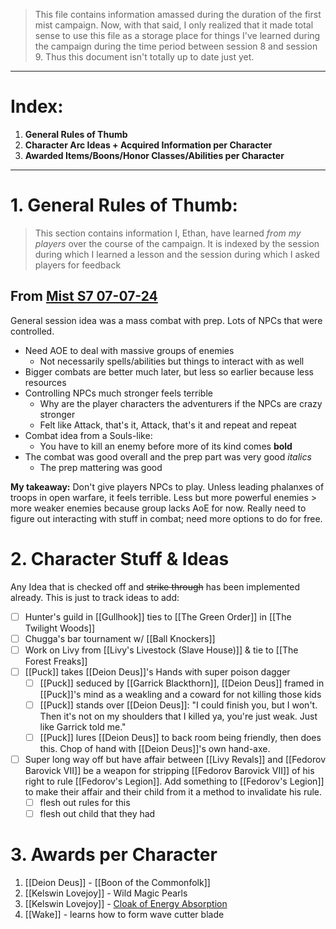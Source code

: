 > This file contains information amassed during the duration of the first mist campaign. Now, with that said, I only realized that it made total sense to use this file as a storage place for things I've learned during the campaign during the time period between session 8 and session 9. Thus this document isn't totally up to date just yet.

_ _ __
# Index:
1. **General Rules of Thumb**
2. **Character Arc Ideas + Acquired Information per Character**
3. **Awarded Items/Boons/Honor Classes/Abilities per Character**
_ _ __
# 1. General Rules of Thumb:
> This section contains information I, Ethan, have learned *from my players* over the course of the campaign. It is indexed by the session during which I learned a lesson and the session during which I asked players for feedback

## From [Mist S7 07-07-24](app://obsidian.md/Mist%20S7%2007-07-24)
General session idea was a mass combat with prep. Lots of NPCs that were controlled.
- Need AOE to deal with massive groups of enemies
    - Not necessarily spells/abilities but things to interact with as well
- Bigger combats are better much later, but less so earlier because less resources
- Controlling NPCs much stronger feels terrible
    - Why are the player characters the adventurers if the NPCs are crazy stronger
    - Felt like Attack, that's it, Attack, that's it and repeat and repeat
- Combat idea from a Souls-like:
    - You have to kill an enemy before more of its kind comes **bold**
- The combat was good overall and the prep part was very good *italics*
    - The prep mattering was good

**My takeaway:** Don't give players NPCs to play. Unless leading phalanxes of troops in open warfare, it feels terrible. Less but more powerful enemies > more weaker enemies because group lacks AoE for now. Really need to figure out interacting with stuff in combat; need more options to do for free. 
# 2. Character Stuff & Ideas
Any Idea that is checked off and ~~strike through~~ has been implemented already. This is just to track ideas to add:

- [ ] Hunter's guild in [[Gullhook]] ties to [[The Green Order]] in [[The Twilight Woods]]
- [ ] Chugga's bar tournament w/ [[Ball Knockers]]
- [ ] Work on Livy from [[Livy's Livestock (Slave House)]] & tie to [[The Forest Freaks]]
- [ ] [[Puck]] takes [[Deion Deus]]'s Hands with super poison dagger
	- [ ] [[Puck]] seduced by [[Garrick Blackthorn]], [[Deion Deus]] framed in [[Puck]]'s mind as a weakling and a coward for not killing those kids
	- [ ] [[Puck]] stands over [[Deion Deus]]: "I could finish you, but I won't. Then it's not on my shoulders that I killed ya, you're just weak. Just like Garrick told me."
	- [ ] [[Puck]] lures [[Deion Deus]] to back room being friendly, then does this. Chop of hand with [[Deion Deus]]'s own hand-axe.
- [ ] Super long way off but have affair between [[Livy Revals]] and [[Fedorov Barovick VII]] be a weapon for stripping [[Fedorov Barovick VII]] of his right to rule [[Fedorov's Legion]]. Add something to [[Fedorov's Legion]] to make their affair and their child from it a method to invalidate his rule. 
	- [ ] flesh out rules for this
	- [ ] flesh out child that they had
# 3. Awards per Character
1. [[Deion Deus]] - [[Boon of the Commonfolk]]
2. [[Kelswin Lovejoy]] - Wild Magic Pearls
3. [[Kelswin Lovejoy]] - [Cloak of Energy Absorption](https://www.5esrd.com/database/magicitem/cloak-of-energy-absorption/)
4. [[Wake]] - learns how to form wave cutter blade 